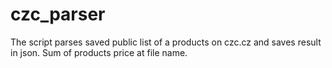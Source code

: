# czc_parser
The script parses saved public list of a products on czc.cz and saves result in json. Sum of products price at file name.
